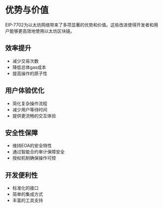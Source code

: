 # 优势与价值

EIP-7702为以太坊网络带来了多项显著的优势和价值。这些改进使得开发者和用户能够更高效地使用以太坊区块链。

## 效率提升
   - 减少交易次数
   - 降低总体gas成本
   - 提高操作的原子性

## 用户体验优化
   - 简化复杂操作流程
   - 减少用户等待时间
   - 提供更流畅的交互体验

## 安全性保障
   - 维持EOA的安全特性
   - 通过智能合约审计保障安全
   - 授权机制确保操作可控

## 开发便利性
   - 标准化的接口
   - 简单的集成方式
   - 丰富的工具支持 